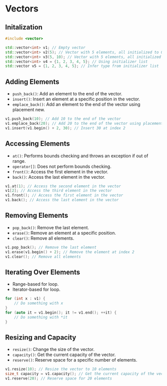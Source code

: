 # Vectors

## Initalization

```cpp
#include <vector>

std::vector<int> v1; // Empty vector
std::vector<int> v2(5); // Vector with 5 elements, all initialized to 0
std::vector<int> v3(5, 10); // Vector with 5 elements, all initialized to 10
std::vector<int> v4 = {1, 2, 3, 4, 5}; // Using initializer list
std::vector v5 = {1, 2, 3, 4, 5}; // Infer type from initializer list
```

## Adding Elements

- `push_back()`: Add an element to the end of the vector.
- `insert()`: Insert an element at a specific position in the vector.
- `emplace_back()`: Add an element to the end of the vector using placement new.

```cpp
v1.push_back(10); // Add 10 to the end of the vector
v1.emplace_back(20); // Add 20 to the end of the vector using placement new
v1.insert(v1.begin() + 2, 30); // Insert 30 at index 2
```

## Accessing Elements

- `at()`: Performs bounds checking and throws an exception if out of range.
- `operator[]`: Does not perform bounds checking.
- `front()`: Access the first element in the vector.
- `back()`: Access the last element in the vector.
  
```cpp
v1.at(1); // Access the second element in the vector
v1[2]; // Access the third element in the vector
v1.front(); // Access the first element in the vector
v1.back(); // Access the last element in the vector
```

## Removing Elements

- `pop_back()`: Remove the last element.
- `erase()`: Remove an element at a specific position.
- `clear()`: Remove all elements.

```cpp
v1.pop_back(); // Remove the last element
v1.erase(v1.begin() + 2); // Remove the element at index 2
v1.clear(); // Remove all elements
```

## Iterating Over Elements

- Range-based for loop.
- Iterator-based for loop.
  
```cpp
for (int x : v1) {
    // Do something with x
}
for (auto it = v1.begin(); it != v1.end(); ++it) {
    // Do something with *it
}
```

## Resizing and Capacity

- `resize()`: Change the size of the vector.
- `capacity()`: Get the current capacity of the vector.
- `reserve()`: Reserve space for a specific number of elements.

```cpp
v1.resize(10); // Resize the vector to 10 elements
size_t capacity = v1.capacity(); // Get the current capacity of the vector
v1.reserve(20); // Reserve space for 20 elements
```
